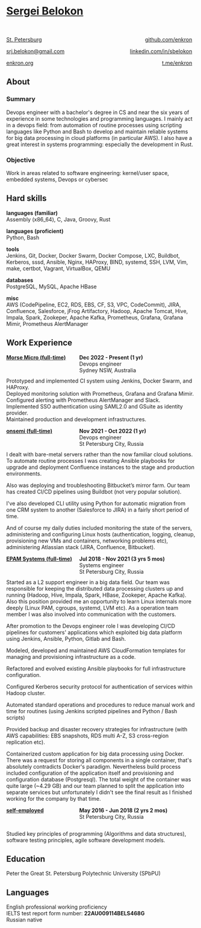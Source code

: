 <h1><a href="/download/sbelokon.pdf" title="export to pdf">Sergei Belokon</a></h1>

<br>
<p style="text-align:left;">
    <a href="https://www.google.com/maps/place/St+Petersburg,+Russia/@59.940117,29.8145062,10z">St. Petersburg</a>
    <span style="float:right; padding-right:10px">
        <a href="https://github.com/enkron">github.com/enkron</a>
    </span>
</p>

<p style="text-align:left;">
    <a href="mailto:srj.belokon@gmail.com">srj.belokon@gmail.com</a>
    <span style="float:right; padding-right:10px">
        <a href="https://linkedin.com/in/sbelokon">linkedin.com/in/sbelokon</a>
    </span>
</p>

<p style="text-align:left;">
    <a href="https://enkron.org">enkron.org</a>
    <span style="float:right; padding-right:10px">
        <a href="https://t.me/enkron">t.me/enkron</a>
    </span>
</p>

## About

### Summary

Devops engineer with a bachelor\'s degree in CS and near the six years of
experience in some technologies and programming languages.
I mainly act in a devops field: from automation of routine processes using
scripting languages like Python and Bash to develop and maintain reliable
systems for big data processing in cloud platforms (in particular AWS).
I also have a great interest in systems programming: especially the development
in Rust.

### Objective

Work in areas related to software engineering: kernel/user space,
embedded systems, Devops or cybersec

## Hard skills

**languages (familiar)**<br>
Assembly (x86_64), C, Java, Groovy, Rust

**languages (proficient)**<br>
Python, Bash

**tools**<br>
Jenkins, Git, Docker, Docker Swarm, Docker Compose, LXC, Buildbot,
Kerberos, sssd, Ansible, Nginx, HAProxy, BIND, systemd, SSH, LVM, Vim,
make, certbot, Vagrant, VirtualBox, QEMU

**databases**<br>
PostgreSQL, MySQL, Apache HBase

**misc**<br>
AWS (CodePipeline, EC2, RDS, EBS, CF, S3, VPC, CodeCommit), JIRA,
Confluence, Salesforce, jFrog Artifactory, Hadoop, Apache Tomcat, Hive,
Impala, Spark, Zookeper, Apache Kafka, Prometheus, Grafana, Grafana
Mimir, Prometheus AlertManager

## Work Experience

<p style="text-align:left;">
    <b><u><a href="https://morsemicro.com">Morse Micro</a> (full-time)</u></b>
    <span style="float:right; width: 300px; padding-right:10px">
        <b>Dec 2022 - Present (1 yr)</b><br>
        Devops engineer<br>
        Sydney NSW, Australia
    </span>
</p>
<br>

Prototyped and implemented CI system using Jenkins, Docker Swarm, and HAProxy.<br>
Deployed monitoring solution with Prometheus, Grafana and Grafana Mimir.<br>
Configured alerting with Prometheus AlertManager and Slack.<br>
Implemented SSO authentication using SAML2.0 and GSuite as identity provider.<br>
Maintained production and development infrastructures.

<p style="text-align:left;">
    <b><u><a href="https://onsemi.com">onsemi</a> (full-time)</u></b>
    <span style="float:right; width: 300px; padding-right:10px">
        <b>Nov 2021 - Oct 2022 (1 yr)</b><br>
        Devops engineer<br>
        St Petersburg City, Russia
    </span>
</p>
<br>

I dealt with bare-metal servers rather than the now familiar cloud solutions.
To automate routine processes I was creating Ansible playbooks for upgrade and
deployment Confluence instances to the stage and production environments.

Also was deploying and troubleshooting Bitbucket’s mirror farm.  Our team has
created CI/CD pipelines using Buildbot (not very popular solution).

I\'ve also developed CLI utility using Python for automatic migration from one
CRM system to another (Salesforce to JIRA) in a fairly short period of time.

And of course my daily duties included monitoring the state of the servers,
administering and configuring Linux hosts (authentication, logging, cleanup,
provisioning new VMs and containers, networking problems etc), administering
Atlassian stack (JIRA, Confluence, Bitbucket).

<p style="text-align:left;">
    <b><u><a href="https://epam.com">EPAM Systems</a> (full-time)</u></b>
    <span style="float:right; width: 300px; padding-right:10px">
        <b>Jul 2018 - Nov 2021 (3 yrs 5 mos)</b><br>
        Systems engineer<br>
        St Petersburg City, Russia
    </span>
</p>
<br>

Started as a L2 support engineer in a big data field. Our team was
responsible for keeping the distributed data processing clusters up and
running (Hadoop, Hive, Impala, Spark, HBase, Zookeper, Apache Kafka).
Also this position provided me an opportunity to learn Linux internals
more deeply (Linux PAM, cgroups, systemd, LVM etc). As a operation team
member I was also involved into communication with the customers.

After promotion to the Devops engineer role I was developing CI/CD pipelines
for customers\' applications which exploited big data platform using Jenkins,
Ansible, Python, Gitlab and Bash.

Modeled, developed and maintained AWS CloudFormation templates for managing and
provisioning infrastructure as a code.

Refactored and evolved existing Ansible playbooks for full infrastructure
configuration.

Configured Kerberos security protocol for authentication of services within
Hadoop cluster.

Automated standard operations and procedures to reduce manual work and time for
routines (using Jenkins scripted pipelines and Python / Bash scripts)

Provided backup and disaster recovery strategies for infrastructure (with AWS
capabilities: EBS snapshots, RDS multi A-Z, S3 cross-region replication etc).

Containerized custom application for big data processing using Docker. There
was a request for storing all components in a single container, that\'s
absolutely contradicts Docker\'s paradigm. Nevertheless build process included
configuration of the application itself and provisioning and configuration
database (Postgresql). The total weight of the container was quite large (~4.29
GB) and our team planned to split the application into separate services but
unfortunately I didn\'t see the final result as I finished working for the
company by that time.

<p style="text-align:left;">
    <b><u>self-employed</u></b>
    <span style="float:right; width: 300px; padding-right:10px">
        <b>May 2016 - Jun 2018 (2 yrs 2 mos)</b><br>
        St Petersburg City, Russia
    </span>
</p>
<br>

Studied key principles of programming (Algorithms and data structures),
software testing principles, agile software development models.

## Education

Peter the Great St. Petersburg Polytechnic University (SPbPU)

## Languages

English professional working proficiency<br>
IELTS test report form number: **22AU009114BELS468G**<br>
Russian native
